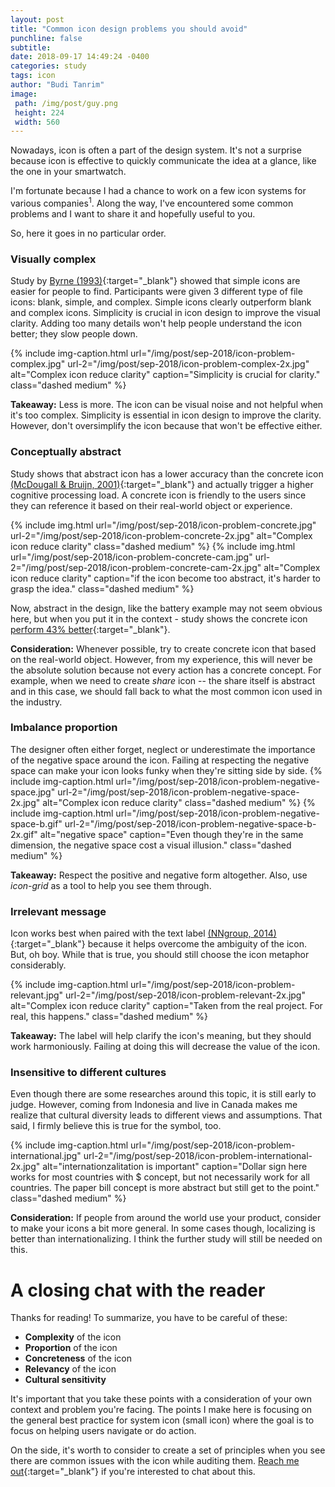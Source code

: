 ```yaml
---
layout: post
title: "Common icon design problems you should avoid"
punchline: false
subtitle: 
date: 2018-09-17 14:49:24 -0400
categories: study
tags: icon
author: "Budi Tanrim"
image:
 path: /img/post/guy.png
 height: 224
 width: 560
---
```


Nowadays, icon is often a part of the design system. It's not a surprise because icon is effective to quickly communicate the idea at a glance, like the one in your smartwatch.

I'm fortunate because I had a chance to work on a few icon systems for various companies<sup>1</sup>. Along the way, I've encountered some common problems and I want to share it and hopefully useful to you. 

So, here it goes in no particular order.

### Visually complex
Study by [Byrne (1993)][complex]{:target="_blank"} showed that simple icons are easier for people to find. Participants were given 3 different type of file icons: blank, simple, and complex. Simple icons clearly outperform blank and complex icons. Simplicity is crucial in icon design to improve the visual clarity. Adding too many details won't help people understand the icon better; they slow people down.

{% include img-caption.html url="/img/post/sep-2018/icon-problem-complex.jpg" url-2="/img/post/sep-2018/icon-problem-complex-2x.jpg" alt="Complex icon reduce clarity" caption="Simplicity is crucial for clarity." class="dashed medium" %}

**Takeaway:** Less is more. The icon can be visual noise and not helpful when it's too complex. Simplicity is essential in icon design to improve the clarity. However, don't oversimplify the icon because that won't be effective either.


### Conceptually abstract
Study shows that abstract icon has a lower accuracy than the concrete icon [(McDougall & Bruijn, 2001)][mcdougall]{:target="_blank"} and actually trigger a higher cognitive processing load. A concrete icon is friendly to the users since they can reference it based on their real-world object or experience.

{% include img.html url="/img/post/sep-2018/icon-problem-concrete.jpg" url-2="/img/post/sep-2018/icon-problem-concrete-2x.jpg" alt="Complex icon reduce clarity" class="dashed medium" %}
{% include img.html url="/img/post/sep-2018/icon-problem-concrete-cam.jpg" url-2="/img/post/sep-2018/icon-problem-concrete-cam-2x.jpg" alt="Complex icon reduce clarity" caption="if the icon become too abstract, it's harder to grasp the idea." class="dashed medium" %}

Now, abstract in the design, like the battery example may not seem obvious here, but when you put it in the context - study shows the concrete icon [perform 43% better][icon-concreteness]{:target="_blank"}.

**Consideration:** Whenever possible, try to create concrete icon that based on the real-world object. However, from my experience, this will never be the absolute solution because not every action has a concrete concept. For example, when we need to create _share_ icon -- the share itself is abstract and in this case, we should fall back to what the most common icon used in the industry.

### Imbalance proportion
The designer often either forget, neglect or underestimate the importance of the negative space around the icon. Failing at respecting the negative space can make your icon looks funky when they're sitting side by side.
{% include img-caption.html url="/img/post/sep-2018/icon-problem-negative-space.jpg" url-2="/img/post/sep-2018/icon-problem-negative-space-2x.jpg" alt="Complex icon reduce clarity" class="dashed medium" %}
{% include img-caption.html url="/img/post/sep-2018/icon-problem-negative-space-b.gif" url-2="/img/post/sep-2018/icon-problem-negative-space-b-2x.gif" alt="negative space" caption="Even though they're in the same dimension, the negative space cost a visual illusion." class="dashed medium" %}

**Takeaway:** Respect the positive and negative form altogether. Also, use _icon-grid_ as a tool to help you see them through.


### Irrelevant message
Icon works best when paired with the text label [(NNgroup, 2014)][nngroup-research]{:target="_blank"} because it helps overcome the ambiguity of the icon.
But, oh boy. While that is true, you should still choose the icon metaphor considerably.

{% include img-caption.html url="/img/post/sep-2018/icon-problem-relevant.jpg" url-2="/img/post/sep-2018/icon-problem-relevant-2x.jpg" alt="Complex icon reduce clarity" caption="Taken from the real project. For real, this happens." class="dashed medium" %}

**Takeaway:** The label will help clarify the icon's meaning, but they should work harmoniously. Failing at doing this will decrease the value of the icon.

### Insensitive to different cultures
Even though there are some researches around this topic, it is still early to judge. However, coming from Indonesia and live in Canada makes me realize that cultural diversity leads to different views and assumptions. That said, I firmly believe this is true for the symbol, too.

{% include img-caption.html url="/img/post/sep-2018/icon-problem-international.jpg" url-2="/img/post/sep-2018/icon-problem-international-2x.jpg" alt="internationzalitation is important" caption="Dollar sign here works for most countries with $ concept, but not necessarily work for all countries. The paper bill concept is more abstract but still get to the point." class="dashed medium" %}

**Consideration:** If people from around the world use your product, consider to make your icons a bit more general. In some cases though, localizing is better than internationalizing. I think the further study will still be needed on this.

# A closing chat with the reader
Thanks for reading! To summarize, you have to be careful of these:
- **Complexity** of the icon
- **Proportion** of the icon
- **Concreteness** of the icon
- **Relevancy** of the icon
- **Cultural sensitivity**

It's important that you take these points with a consideration of your own context and problem you're facing. The points I make here is focusing on the general best practice for system icon (small icon) where the goal is to focus on helping users navigate or do action.

On the side, it's worth to consider to create a set of principles when you see there are common issues with the icon while auditing them. [Reach me out][buditwitter]{:target="_blank"} if you're interested to chat about this.

[complex]: https://www.researchgate.net/publication/2466259_Using_Icons_to_Find_Documents_Simplicity_Is_Critical
[nngroup-research]: https://www.nngroup.com/articles/icon-usability/
[mcdougall]: https://www.researchgate.net/publication/12797317_Measuring_symbol_and_icon_characteristics_Norms_for_concreteness_complexity_meaningfulness_familiarity_and_semantic_distance_for_239_symbols
[concrete]: http://www.comm.rwth-aachen.de/files/effects_of_icon_concreteness.pdf
[icon-concreteness]: https://link.springer.com/chapter/10.1007/978-3-540-70540-6_12
[other-concreteness]: https://www.researchgate.net/publication/221009688_Effects_of_Icon_Concreteness_and_Complexity_on_Semantic_Transparency_Younger_vs_Older_Users
[buditwitter]: https://twitter.com/buditanrim

